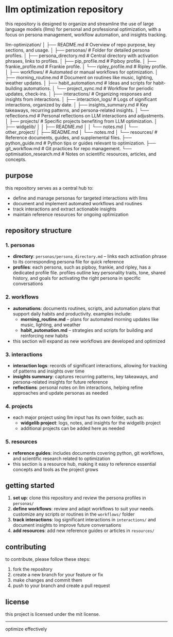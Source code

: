 # llm optimization repository

this repository is designed to organize and streamline the use of large language models (llms) for personal and professional optimization, with a focus on persona management, workflow automation, and insights tracking.

llm-optimization/
│
├── README.md                     # Overview of repo purpose, key sections, and usage.
│
├── personas/                     # Folder for detailed persona profiles.
│   ├── persona_directory.md      # Central directory with activation phrases, links to profiles.
│   ├── pip_profile.md            # Pipboy profile.
│   ├── frankie_profile.md        # Frankie profile.
│   └── ripley_profile.md         # Ripley profile.
│
├── workflows/                    # Automated or manual workflows for optimization.
│   ├── morning_routine.md        # Document on routines like music, lighting, weather updates.
│   ├── habit_automation.md       # Ideas and scripts for habit-building automations.
│   └── project_sync.md           # Workflow for periodic updates, check-ins.
│
├── interactions/                 # Organizing responses and insights from interactions.
│   ├── interaction_logs/         # Logs of significant interactions, organized by date.
│   ├── insights_summary.md       # Key takeaways, recurring patterns, and persona-related insights.
│   └── reflections.md            # Personal reflections on LLM interactions and adjustments.
│
├── projects/                     # Specific projects benefiting from LLM optimization.
│   ├── widgelib/
│   │   ├── README.md
│   │   └── notes.md
│   └── other_project/
│       ├── README.md
│       └── notes.md
│
└── resources/                    # Reference documents, guides, and supplemental files.
    ├── python_guide.md           # Python tips or guides relevant to optimization.
    ├── git_workflow.md           # Git practices for repo management.
    └── optimisation_research.md  # Notes on scientific resources, articles, and concepts.


## purpose

this repository serves as a central hub to:
- define and manage personas for targeted interactions with llms
- document and implement automated workflows and routines
- track interactions and extract actionable insights
- maintain reference resources for ongoing optimization

## repository structure

### 1. personas
   - **directory**: `personas/persona_directory.md` – links each activation phrase to its corresponding persona file for quick reference
   - **profiles**: each persona, such as pipboy, frankie, and ripley, has a dedicated profile file. profiles outline key personality traits, tone, shared history, and goals for activating the right persona in specific conversations
   
### 2. workflows
   - **automations**: documents routines, scripts, and automation plans that support daily habits and productivity. examples include:
     - **morning_routine.md** – plans for automated morning updates like music, lighting, and weather
     - **habit_automation.md** – strategies and scripts for building and reinforcing new habits
   - this section will expand as new workflows are developed and optimized

### 3. interactions
   - **interaction logs**: records of significant interactions, allowing for tracking of patterns and insights over time
   - **insights summary**: captures recurring patterns, key takeaways, and persona-related insights for future reference
   - **reflections**: personal notes on llm interactions, helping refine approaches and update personas as needed

### 4. projects
   - each major project using llm input has its own folder, such as:
     - **widgelib project**: logs, notes, and insights for the widgelib project
     - additional projects can be added here as needed

### 5. resources
   - **reference guides**: includes documents covering python, git workflows, and scientific research related to optimization
   - this section is a resource hub, making it easy to reference essential concepts and tools as the project grows

## getting started

1. **set up**: clone this repository and review the persona profiles in `personas/`
2. **define workflows**: review and adapt workflows to suit your needs. customize any scripts or routines in the `workflows/` folder
3. **track interactions**: log significant interactions in `interactions/` and document insights to improve future conversations
4. **add resources**: add new reference guides or articles in `resources/`

## contributing

to contribute, please follow these steps:
1. fork the repository
2. create a new branch for your feature or fix
3. make changes and commit them
4. push to your branch and create a pull request

## license

this project is licensed under the mit license.

---

optimize effectively
